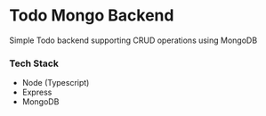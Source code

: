 # Todo Mongo Backend

Simple Todo backend supporting CRUD operations using MongoDB

### Tech Stack

- Node (Typescript)
- Express
- MongoDB
